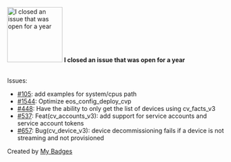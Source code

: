 <img src="https://my-badges.github.io/my-badges/old-issue-1.png" alt="I closed an issue that was open for a year" title="I closed an issue that was open for a year" width="128">
<strong>I closed an issue that was open for a year</strong>
<br><br>

Issues:

- <a href="https://github.com/aristanetworks/openmgmt/issues/105">#105</a>: add examples for system/cpus path
- <a href="https://github.com/aristanetworks/avd/issues/1544">#1544</a>: Optimize eos_config_deploy_cvp
- <a href="https://github.com/aristanetworks/ansible-cvp/issues/448">#448</a>: Have the ability to only get the list of devices using cv_facts_v3
- <a href="https://github.com/aristanetworks/ansible-cvp/issues/537">#537</a>: Feat(cv_accounts_v3): add support for service accounts and service account tokens
- <a href="https://github.com/aristanetworks/ansible-cvp/issues/657">#657</a>: Bug(cv_device_v3): device decommissioning fails if a device is not streaming and not provisioned


Created by <a href="https://github.com/my-badges/my-badges">My Badges</a>